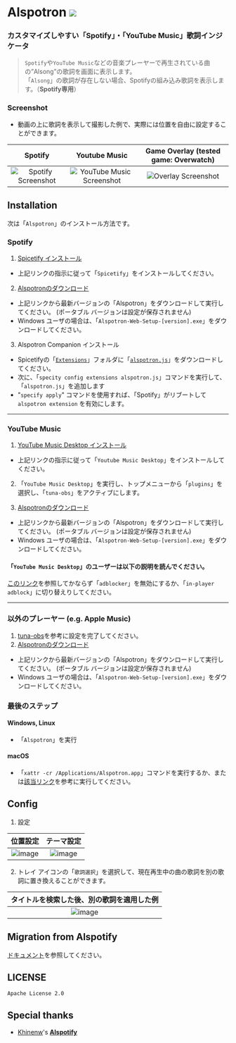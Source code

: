 # Alspotron <a href="https://github.com/organization/alspotron/releases/latest"><img src="https://img.shields.io/github/downloads/organization/alspotron/total.svg"/></a>

### カスタマイズしやすい「Spotify」・「YouTube Music」歌詞インジケータ

> `Spotify`や`YouTube Music`などの音楽プレーヤーで再生されている曲の”Alsong”の歌詞を画面に表示します。\
> 「`Alsong`」の歌詞が存在しない場合、Spotifyの組み込み歌詞を表示します。（**Spotify専用**）

### Screenshot

-   動画の上に歌詞を表示して撮影した例で、実際には位置を自由に設定することができます。

|                         Spotify                        |                                                        Youtube Music                                                        |                         Game Overlay (tested game: Overwatch)                       |
| :----------------------------------------------------: | :-------------------------------------------------------------------------------------------------------------------------: | :----------------------------------------------------: |
| ![Spotify Screenshot](https://i.imgur.com/0JJMhaU.png) | ![YouTube Music Screenshot](https://github.com/organization/alspotron/assets/16558115/fc22323e-d0b2-4abc-882e-2281c13f4cf4) | ![Overlay Screenshot](https://github.com/organization/alspotron/assets/16558115/7bb95071-b8f7-45e1-af59-02e1586d5dcc) |

## Installation

次は「`Alspotron`」のインストール方法です。

### Spotify

1.  [Spicetify インストール](https://github.com/khanhas/spicetify-cli)

  -   上記リンクの指示に従って「`Spicetify`」をインストールしてください。

2.  [Alspotronのダウンロード](https://github.com/organization/alspotron/releases)

  -   上記リンクから最新バージョンの「Alspotron」をダウンロードして実行してください。 (ポータブル バージョンは設定が保存されません)
  -   Windows ユーザの場合は、「`Alspotron-Web-Setup-[version].exe`」をダウンロードしてください。

3.  Alspotron Companion インストール

  -   Spicetifyの「[`Extensions`](https://spicetify.app/docs/advanced-usage/extensions/)」フォルダに「[`alspotron.js`](https://powernukkit.github.io/DownGit/#/home?directFile=1&url=https://github.com/organization/alspotron/blob/master/extensions/alspotron.js)」をダウンロードしてください。
  -   次に、「`specity config extensions alspotron.js`」コマンドを実行して、「`alspotron.js`」を追加します
  -   "`specify apply`" コマンドを使用すれば、「Spotify」がリブートして `alspotron extension` を有効にします。

---

### YouTube Music

1.  [YouTube Music Desktop インストール](https://github.com/th-ch/youtube-music/releases)

  -   上記リンクの指示に従って「`Youtube Music Desktop`」をインストールしてください。

2.  「`YouTube Music Desktop`」を実行し、トップメニューから「`plugins`」を選択し、「`tuna-obs`」をアクティブにします。

3.  [Alspotronのダウンロード](https://github.com/organization/alspotron/releases)

-   上記リンクから最新バージョンの「Alspotron」をダウンロードして実行してください。 (ポータブル バージョンは設定が保存されません)
-   Windows ユーザの場合は、「`Alspotron-Web-Setup-[version].exe`」をダウンロードしてください。

#### 「`YouTube Music Desktop`」のユーザーは以下の説明を読んでください。

[このリンク](https://github.com/organization/alspotron/issues/1)を参照してかならず「`adblocker`」を無効にするか、「`in-player adblock`」に切り替えりしてください。

---

### 以外のプレーヤー (e.g. Apple Music)

1.  [tuna-obs](https://github.com/univrsal/tuna)を参考に設定を完了してください。
2.  [Alspotronのダウンロード](https://github.com/organization/alspotron/releases)
  -   上記リンクから最新バージョンの「Alspotron」をダウンロードして実行してください。 (ポータブル バージョンは設定が保存されません)
  -   Windows ユーザの場合は、「`Alspotron-Web-Setup-[version].exe`」をダウンロードしてください。

### 最後のステップ

#### Windows, Linux

-   「`Alspotron`」を実行

#### macOS

-   「`xattr -cr /Applications/Alspotron.app`」コマンドを実行するか、または[該当リンク](https://iboysoft.com/jp/news/app-is-damaged-and-cannot-be-opened.html)を参考に実行してください。

## Config

1.  設定

|                                                   位置設定                                                   |                                                   テーマ設定                                                  |
|:--------------------------------------------------------------------------------------------------------:| :------------------------------------------------------------------------------------------------------: |
| ![image](https://github.com/organization/alspotron/assets/16558115/d09cc0ec-cab7-4fd4-89fe-0836699e352a) | ![image](https://github.com/organization/alspotron/assets/16558115/2e4ae98b-559e-4e8d-b3bb-f5e3081bcf88) |

2.  トレイ アイコンの「`歌詞選択`」を選択して、現在再生中の曲の歌詞を別の歌詞に置き換えることができます。

|                                          タイトルを検索した後、別の歌詞を適用した例                                          |
| :------------------------------------------------------------------------------------------------------: |
| ![image](https://github.com/organization/alspotron/assets/16558115/0315c44e-27cb-4882-a7d8-e6e91531790a) |

## Migration from Alspotify

[ドキュメント](https://github.com/organization/alspotron/blob/master/MIGRATION_FROM_ALSPOTIFY.md)を参照してください。

## LICENSE

`Apache License 2.0`

## Special thanks

-   [Khinenw](https://github.com/HelloWorld017)'s **[Alspotify](https://github.com/HelloWorld017/alspotify)**
